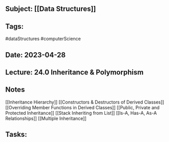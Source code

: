 ## Subject: [[Data Structures]]
## Tags:
#dataStructures #computerScience 
## Date: 2023-04-28
## Lecture: 24.0 Inheritance & Polymorphism 

## Notes 
[[Inheritance Hierarchy]]
[[Constructors & Destructors of Derived Classes]]
[[Overriding Member Functions in Derived Classes]]
[[Public, Private and Protected Inheritance]]
[[Stack Inheriting from List]]
[[Is-A, Has-A, As-A Relationships]]
[[Multiple Inheritance]]

## Tasks: